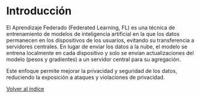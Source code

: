 # Introducción

El Aprendizaje Federado (Federated Learning, FL) es una técnica de entrenamiento de modelos de inteligencia artificial en la que los datos permanecen en los dispositivos de los usuarios, evitando su transferencia a servidores centrales. En lugar de enviar los datos a la nube, el modelo se entrena localmente en cada dispositivo y solo se envían actualizaciones del modelo (pesos y gradientes) a un servidor central para su agregación.

Este enfoque permite mejorar la privacidad y seguridad de los datos, reduciendo la exposición a ataques y violaciones de privacidad.

[Volver al índice](README.md)

